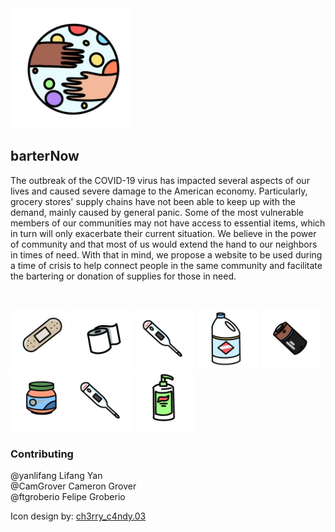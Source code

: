 <img src="https://github.com/ftgroberio/barterNow/blob/master/public/images/logo.jpg" width="192"> 

## barterNow
The outbreak of the COVID-19 virus has impacted several aspects of our lives and caused severe damage to the American economy. Particularly, grocery stores' supply chains have not been able to keep up with the demand, mainly caused by general panic. Some of the most vulnerable members of our communities may not have access to essential items, which in turn will only exacerbate their current situation. We believe in the power of community and that most of us would extend the hand to our neighbors in times of need. With that in mind, we propose a website to be used during a time of crisis to help connect people in the same community and facilitate the bartering or donation of supplies for those in need. 

<br />

<img src="https://github.com/ftgroberio/barterNow/blob/master/public/images/band_aid.jpg" width="96"> <img src="https://github.com/ftgroberio/barterNow/blob/master/public/images/toilet_paper.jpg" width="96">
<img src="https://github.com/ftgroberio/barterNow/blob/master/public/images/thermometer.jpg" width="96">
<img src="https://github.com/ftgroberio/barterNow/blob/master/public/images/clorox.jpg" width="96">
<img src="https://github.com/ftgroberio/barterNow/blob/master/public/images/battery.jpg" width="96">
<img src="https://github.com/ftgroberio/barterNow/blob/master/public/images/baby_food.jpg" width="96">
<img src="https://github.com/ftgroberio/barterNow/blob/master/public/images/thermometer.jpg" width="96">
<img src="https://github.com/ftgroberio/barterNow/blob/master/public/images/hand_sanitizer.jpg" width="96">

### Contributing 

@yanlifang Lifang Yan <br />
@CamGrover Cameron Grover <br />
@ftgroberio Felipe Groberio <br />

Icon design by: [ch3rry_c4ndy.03](https://www.instagram.com/ch3rry_c4ndy.03?r=nametag)
